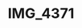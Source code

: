 ---
pid: '153'
layout: photos
title: IMG_4371
filename: IMG_4371.jpg
caption: 
previous_pid: '152'
next_pid: '154'
permalink: "/photos/153.html"
---